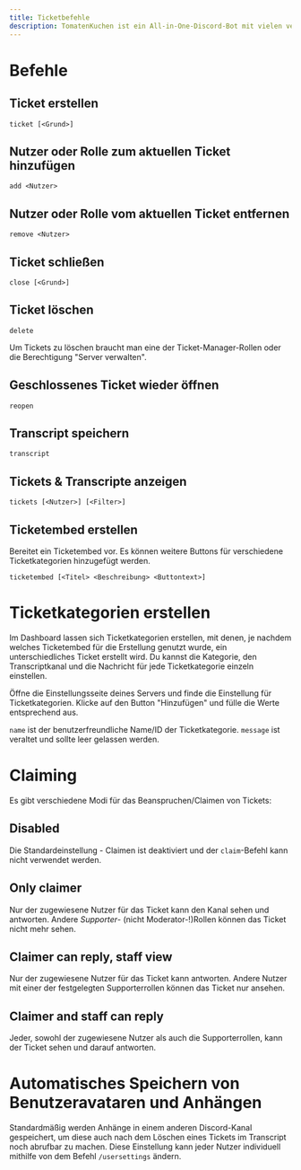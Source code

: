 ```yaml
---
title: Ticketbefehle
description: TomatenKuchen ist ein All-in-One-Discord-Bot mit vielen verschiedenen Funktionen. Erklärt das Ticketsystem und die Befehle davon.
---
```


# Befehle

## Ticket erstellen

`ticket [<Grund>]`

## Nutzer oder Rolle zum aktuellen Ticket hinzufügen

`add <Nutzer>`

## Nutzer oder Rolle vom aktuellen Ticket entfernen

`remove <Nutzer>`

## Ticket schließen

`close [<Grund>]`

## Ticket löschen

`delete`

Um Tickets zu löschen braucht man eine der Ticket-Manager-Rollen oder die Berechtigung "Server verwalten".

## Geschlossenes Ticket wieder öffnen

`reopen`

## Transcript speichern

`transcript`

## Tickets & Transcripte anzeigen

`tickets [<Nutzer>] [<Filter>]`

## Ticketembed erstellen

Bereitet ein Ticketembed vor. Es können weitere Buttons für verschiedene Ticketkategorien hinzugefügt werden.

`ticketembed [<Titel> <Beschreibung> <Buttontext>]`

# Ticketkategorien erstellen

Im Dashboard lassen sich Ticketkategorien erstellen, mit denen, je nachdem welches Ticketembed für die Erstellung genutzt wurde, ein unterschiedliches Ticket erstellt wird.
Du kannst die Kategorie, den Transcriptkanal und die Nachricht für jede Ticketkategorie einzeln einstellen.

Öffne die Einstellungsseite deines Servers und finde die Einstellung für Ticketkategorien. Klicke auf den Button "Hinzufügen" und fülle die Werte entsprechend aus.

<code>name</code> ist der benutzerfreundliche Name/ID der Ticketkategorie. <code>message</code> ist veraltet und sollte leer gelassen werden.

# Claiming
Es gibt verschiedene Modi für das Beanspruchen/Claimen von Tickets:

## Disabled
Die Standardeinstellung - Claimen ist deaktiviert und der `claim`-Befehl kann nicht verwendet werden.

## Only claimer
Nur der zugewiesene Nutzer für das Ticket kann den Kanal sehen und antworten. Andere *Supporter*- (nicht Moderator-!)Rollen können das Ticket nicht mehr sehen.

## Claimer can reply, staff view
Nur der zugewiesene Nutzer für das Ticket kann antworten. Andere Nutzer mit einer der festgelegten Supporterrollen können das Ticket nur ansehen.

## Claimer and staff can reply
Jeder, sowohl der zugewiesene Nutzer als auch die Supporterrollen, kann der Ticket sehen und darauf antworten.

# Automatisches Speichern von Benutzeravataren und Anhängen
Standardmäßig werden Anhänge in einem anderen Discord-Kanal gespeichert, um diese auch nach dem Löschen eines Tickets im Transcript noch abrufbar zu machen.
Diese Einstellung kann jeder Nutzer individuell mithilfe von dem Befehl <code>/usersettings</code> ändern.
